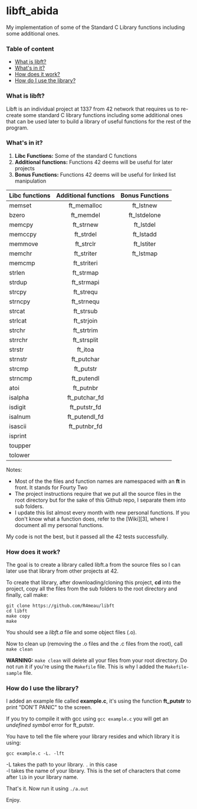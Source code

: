 # libft_abida
My implementation of some of the Standard C Library functions including some additional ones.

### Table of content
* [What is libft?](#what-is-libft)
* [What's in it?](#whats-in-it)
* [How does it work?](#how-does-it-work)
* [How do I use the library?](#how-do-i-use-the-library)


### What is libft?
Libft is an individual project at 1337 from 42 network that requires us to re-create some standard C library functions including some additional ones that can be used later to build a library of useful functions for the rest of the program.

### What's in it?

1.  **Libc Functions:** Some of the standard C functions
2.  **Additional functions:** Functions 42 deems will be useful for later projects
3.  **Bonus Functions:** Functions 42 deems will be useful for linked list manipulation

Libc functions | Additional functions | Bonus Functions
:----------- | :-----------: | :-----------:
memset		| ft_memalloc	| ft_lstnew		
bzero		| ft_memdel		| ft_lstdelone	
memcpy		| ft_strnew		| ft_lstdel		
memccpy		| ft_strdel		| ft_lstadd		
memmove		| ft_strclr		| ft_lstiter	
memchr		| ft_striter	| ft_lstmap		
memcmp		| ft_striteri	|				
strlen		| ft_strmap		|				
strdup		| ft_strmapi	|				
strcpy		| ft_strequ		|				
strncpy		| ft_strnequ	|			
strcat		| ft_strsub		| 
strlcat		| ft_strjoin	| 
strchr		| ft_strtrim	| 
strrchr		| ft_strsplit	| 
strstr		| ft_itoa		| 
strnstr		| ft_putchar	| 
strcmp		| ft_putstr		| 
strncmp		| ft_putendl	|
atoi		| ft_putnbr		| 
isalpha		| ft_putchar_fd	| 
isdigit		| ft_putstr_fd	| 
isalnum		| ft_putendl_fd	| 
isascii		| ft_putnbr_fd	| 
isprint		| 
toupper		| 
tolower		| 


Notes:

- Most of the the files and function names are namespaced with an **ft** in front. It stands for Fourty Two
- The project instructions require that we put all the source files in the root directory but for the sake of this Github repo, I separate them into sub folders.
- I update this list almost every month with new personal functions. If you don't know what a function does, refer to the [Wiki][3], where I document all my personal functions.

My code is not the best, but it passed all the 42 tests successfully.

### How does it work?

The goal is to create a library called libft.a from the source files so I can later use that library from other projects at 42.

To create that library, after downloading/cloning this project, **cd** into the project, copy all the files from the sub folders to the root directory and finally, call make:

	git clone https://github.com/R4meau/libft
	cd libft
	make copy
	make

You should see a *libft.a* file and some object files (.o).


Now to clean up (removing the .o files and the .c files from the root), call `make clean`

**WARNING:** `make clean` will delete all your files from your root directory. Do not run it if you're using the `Makefile` file. This is why I added the `Makefile-sample` file.

### How do I use the library?

I added an example file called **example.c**, it's using the function **ft_putstr** to print "DON'T PANIC" to the screen. 

If you try to compile it with gcc using `gcc example.c` you will get an *undefined symbol* error for ft_putstr. 

You have to tell the file where your library resides and which library it is using:

`gcc example.c -L. -lft`

-L takes the path to your library. `.` in this case<br>
-l takes the name of your library. This is the set of characters that come after `lib` in your library name.

That's it. Now run it using `./a.out`

Enjoy.